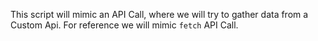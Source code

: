 This script will mimic an API Call, where we will try to gather data from a Custom Api.
For reference we will mimic `fetch` API Call.